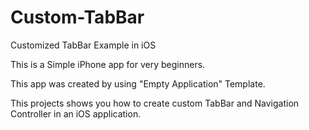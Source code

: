 Custom-TabBar
=============

Customized TabBar Example in iOS

This is a Simple iPhone app for very beginners.

This app was created by using "Empty Application" Template.

This projects shows you how to create custom TabBar and Navigation Controller in an iOS application.
